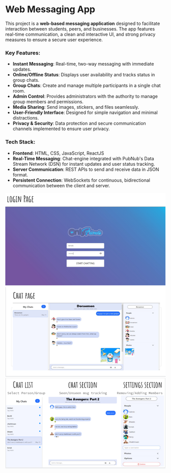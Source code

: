 # Web Messaging App

This project is a **web-based messaging application** designed to facilitate interaction between students, peers, and businesses. The app features real-time communication, a clean and interactive UI, and strong privacy measures to ensure a secure user experience.

### Key Features:
- **Instant Messaging**: Real-time, two-way messaging with immediate updates.
- **Online/Offline Status**: Displays user availability and tracks status in group chats.
- **Group Chats**: Create and manage multiple participants in a single chat room.
- **Admin Control**: Provides administrators with the authority to manage group members and permissions.
- **Media Sharing**: Send images, stickers, and files seamlessly.
- **User-Friendly Interface**: Designed for simple navigation and minimal distractions.
- **Privacy & Security**: Data protection and secure communication channels implemented to ensure user privacy.

### Tech Stack:
- **Frontend**: HTML, CSS, JavaScript, ReactJS
- **Real-Time Messaging**: Chat-engine integrated with PubNub's Data Stream Network (DSN) for instant updates and user status tracking.
- **Server Communication**: REST APIs to send and receive data in JSON format.
- **Persistent Connection**: WebSockets for continuous, bidirectional communication between the client and server.

![Screenshot_1](./Screenshot_1.png)
![Screenshot_2](./Screenshot_2.png)
![Screenshot_3](./Screenshot_3.png)
